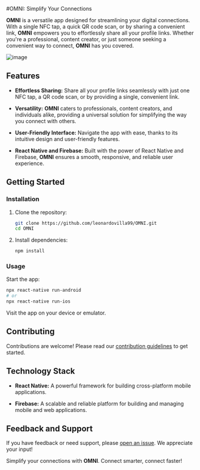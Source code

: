 #OMNI: Simplify Your Connections

**OMNI** is a versatile app designed for streamlining your digital connections. With a single NFC tap, a quick QR code scan, or by sharing a convenient link, **OMNI** empowers you to effortlessly share all your profile links. Whether you're a professional, content creator, or just someone seeking a convenient way to connect, **OMNI** has you covered.

![image](https://github.com/leonardovilla99/OMNI/assets/47520664/c9289317-4ee2-4b95-97f4-8f89ba6a5e61)

## Features

- **Effortless Sharing:** Share all your profile links seamlessly with just one NFC tap, a QR code scan, or by providing a single, convenient link.

- **Versatility:** **OMNI** caters to professionals, content creators, and individuals alike, providing a universal solution for simplifying the way you connect with others.

- **User-Friendly Interface:** Navigate the app with ease, thanks to its intuitive design and user-friendly features.

- **React Native and Firebase:** Built with the power of React Native and Firebase, **OMNI** ensures a smooth, responsive, and reliable user experience.

## Getting Started

### Installation

1. Clone the repository:

    ```bash
    git clone https://github.com/leonardovilla99/OMNI.git
    cd OMNI
    ```

2. Install dependencies:

    ```bash
    npm install
    ```

### Usage

Start the app:

```bash
npx react-native run-android
# or
npx react-native run-ios
```

Visit the app on your device or emulator.

## Contributing

Contributions are welcome! Please read our [contribution guidelines](CONTRIBUTING.md) to get started.

## Technology Stack

- **React Native:** A powerful framework for building cross-platform mobile applications.

- **Firebase:** A scalable and reliable platform for building and managing mobile and web applications.

## Feedback and Support

If you have feedback or need support, please [open an issue](https://github.com/leonardovilla99/OMNI). We appreciate your input!

Simplify your connections with **OMNI**. Connect smarter, connect faster!
